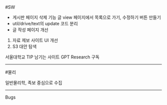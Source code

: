 #SW

- 게시판 페이지 삭제 기능
글 view 페이지에서 목록으로 가기, 수정하기 버튼 만들기
- util/drive/text의 update 코드 분리
- 글 작성 페이지 개선
1. 자료 제보 사이트 UI 개선
3. S3 대안 탐색

서울대학교 TIP 남기는 사이트
GPT Research 구독

---

#물리

일반물리학, 족보 중심으로 수집

---

Bugs
